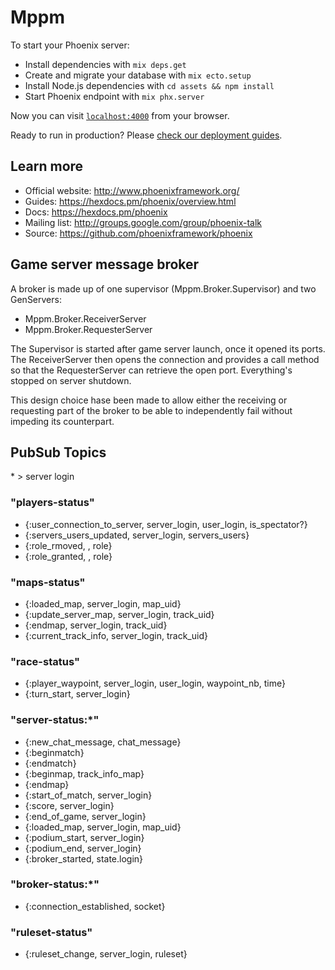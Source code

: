 # Mppm

To start your Phoenix server:

  * Install dependencies with `mix deps.get`
  * Create and migrate your database with `mix ecto.setup`
  * Install Node.js dependencies with `cd assets && npm install`
  * Start Phoenix endpoint with `mix phx.server`

Now you can visit [`localhost:4000`](http://localhost:4000) from your browser.

Ready to run in production? Please [check our deployment guides](https://hexdocs.pm/phoenix/deployment.html).

## Learn more

  * Official website: http://www.phoenixframework.org/
  * Guides: https://hexdocs.pm/phoenix/overview.html
  * Docs: https://hexdocs.pm/phoenix
  * Mailing list: http://groups.google.com/group/phoenix-talk
  * Source: https://github.com/phoenixframework/phoenix

## Game server message broker

A broker is made up of one supervisor (Mppm.Broker.Supervisor) and two GenServers:
- Mppm.Broker.ReceiverServer
- Mppm.Broker.RequesterServer

The Supervisor is started after game server launch, once it opened its ports. The
ReceiverServer then opens the connection and provides a call method so that the
RequesterServer can retrieve the open port. Everything's stopped on server shutdown.

This design choice hase been made to allow either the receiving or requesting part
of the broker to be able to independently fail without impeding its counterpart.



## PubSub Topics

\* > server login

### "players-status"

- {:user_connection_to_server, server_login, user_login, is_spectator?}
- {:servers_users_updated, server_login, servers_users}
- {:role_rmoved, , role}
- {:role_granted, , role}

### "maps-status"

- {:loaded_map, server_login, map_uid}
- {:update_server_map, server_login, track_uid}
- {:endmap, server_login, track_uid}
- {:current_track_info, server_login, track_uid}


### "race-status"

- {:player_waypoint, server_login, user_login, waypoint_nb, time}
- {:turn_start, server_login}


### "server-status:*"

- {:new_chat_message, chat_message}
- {:beginmatch}
- {:endmatch}
- {:beginmap, track_info_map}
- {:endmap}
- {:start_of_match, server_login}
- {:score, server_login}
- {:end_of_game, server_login}
- {:loaded_map, server_login, map_uid}
- {:podium_start, server_login}
- {:podium_end, server_login}
- {:broker_started, state.login}


### "broker-status:*"

- {:connection_established, socket}


### "ruleset-status"

- {:ruleset_change, server_login, ruleset}
